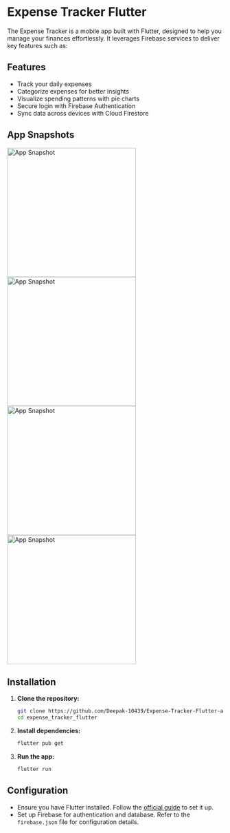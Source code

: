 # Expense Tracker Flutter

The Expense Tracker is a mobile app built with Flutter, designed to help you manage your finances effortlessly. It leverages Firebase services to deliver key features such as:

## Features

- Track your daily expenses
- Categorize expenses for better insights
- Visualize spending patterns with pie charts
- Secure login with Firebase Authentication
- Sync data across devices with Cloud Firestore

## App Snapshots
<img src="https://github.com/user-attachments/assets/dea58b4e-e267-48ef-92a9-47586b2765fe" alt="App Snapshot" width="300"/>
<img src="https://github.com/user-attachments/assets/c2830e0c-3b77-491f-b575-d5cb0c06f419" alt="App Snapshot" width="300"/>
<img src="https://github.com/user-attachments/assets/0c233c97-8837-46a9-bd3a-db443f9c04dd" alt="App Snapshot" width="300"/>
<img src="https://github.com/user-attachments/assets/1600305d-1921-4a6c-80c1-8a00ced3d0eb" alt="App Snapshot" width="300"/>

## Installation

1. **Clone the repository:**

   ```bash
   git clone https://github.com/Deepak-10439/Expense-Tracker-Flutter-app.git
   cd expense_tracker_flutter
   ```

2. **Install dependencies:**

   ```bash
   flutter pub get
   ```

3. **Run the app:**

   ```bash
   flutter run
   ```

## Configuration

- Ensure you have Flutter installed. Follow the [official guide](https://flutter.dev/docs/get-started/install) to set it up.
- Set up Firebase for authentication and database. Refer to the `firebase.json` file for configuration details.
